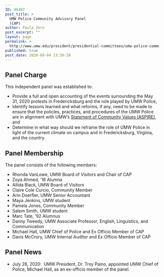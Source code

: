 ```yaml
---
ID: 46407
post_title: >
  UMW Police Community Advisory Panel
  (CAP)
author: Paula Zero
post_excerpt: ""
layout: page
permalink: >
  http://www.umw.edu/president/presidential-committees/umw-police-community-advisory-panel/
published: true
post_date: 2020-08-04 13:39:20
---
```

<h2>Panel Charge</h2>
This independent panel was established to:
<ul>
 	<li>Provide a full and open accounting of the events surrounding the May 31, 2020 protests in Fredericksburg and the role played by UMW Police,</li>
 	<li>Identify lessons learned and what reforms, if any, need to be made to ensure that the policies, practices, and procedures of the UMW Police are in alignment with UMW’s <a href="https://www.umw.edu/about/our-principles-and-values/">Statement of Community Values (ASPIRE)</a>, and</li>
 	<li>Determine in what way should we reframe the role of UMW Police in light of the current climate on campus and in Fredericksburg, Virginia, and the country.</li>
</ul>
<h2>Panel Membership</h2>
The panel consists of the following members:
<ul>
 	<li>Rhonda VanLowe, UMW Board of Visitors and Chair of CAP</li>
 	<li>Zoya Ahmed, ‘18 Alumna</li>
 	<li>Allida Black, UMW Board of Visitors</li>
 	<li>Claire Cole Curcio, Community Member</li>
 	<li>Arin Doerfler, UMW Senior Accountant</li>
 	<li>Maya Jenkins, UMW student</li>
 	<li>Pamela Jones, Community Member</li>
 	<li>Salem Smith, UMW student</li>
 	<li>Marc Tate, ’92 Alumnus</li>
 	<li>Danny Tweedy, UMW Associate Professor, English, Linguistics, and Communication</li>
 	<li>Michael Hall, UMW Chief of Police and Ex Officio Member of CAP</li>
 	<li>Davis McCrory, UMW Internal Auditor and Ex Officio Member of CAP</li>
</ul>
<h2>Panel News</h2>
<ul>
 	<li>July 28, 2020:  UMW President, Dr. Troy Paino, appointed UMW Chief of Police, Michael Hall, as an ex-officio member of the panel.</li>
</ul>